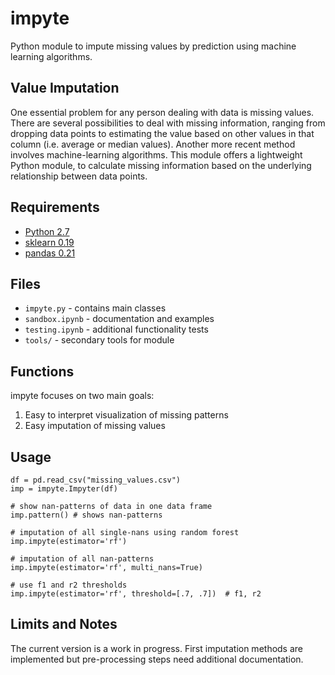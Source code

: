# impyte
Python module to impute missing values by prediction using machine learning algorithms.

## Value Imputation
One essential problem for any person dealing with data is missing values. There are several possibilities to deal with missing information, ranging from dropping data points to estimating the value based on other values in that column (i.e. average or median values). Another more recent method involves machine-learning algorithms. This module offers a lightweight Python module, to calculate missing information based on the underlying relationship between data points.

## Requirements
- [Python 2.7](https://www.python.org/)
- [sklearn 0.19](https://scikit-learn.org/)
- [pandas 0.21](http://pandas.pydata.org/)

## Files
- `impyte.py` - contains main classes
- `sandbox.ipynb` - documentation and examples
- `testing.ipynb` - additional functionality tests
- `tools/` - secondary tools for module

## Functions
impyte focuses on two main goals: 

1) Easy to interpret visualization of missing patterns
2) Easy imputation of missing values

## Usage

    df = pd.read_csv("missing_values.csv")
    imp = impyte.Impyter(df)

    # show nan-patterns of data in one data frame
    imp.pattern() # shows nan-patterns

    # imputation of all single-nans using random forest
    imp.impyte(estimator='rf')

    # imputation of all nan-patterns
    imp.impyte(estimator='rf', multi_nans=True)
    
    # use f1 and r2 thresholds
    imp.impyte(estimator='rf', threshold=[.7, .7])  # f1, r2

## Limits and Notes
The current version is a work in progress. First imputation methods are implemented but pre-processing steps need additional documentation. 